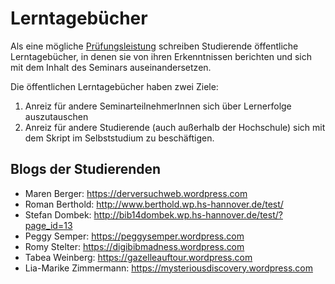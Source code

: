 # Lerntagebücher

Als eine mögliche [Prüfungsleistung](https://felixlohmeier.gitbooks.io/seminar-wir-bauen-uns-einen-bibliothekskatalog/content/pruefungsleistungen.html) schreiben Studierende öffentliche Lerntagebücher, in denen sie von ihren Erkenntnissen berichten und sich mit dem Inhalt des Seminars auseinandersetzen.

Die öffentlichen Lerntagebücher haben zwei Ziele:
1. Anreiz für andere SeminarteilnehmerInnen sich über Lernerfolge auszutauschen
2. Anreiz für andere Studierende (auch außerhalb der Hochschule) sich mit dem Skript im Selbststudium zu beschäftigen.

## Blogs der Studierenden

* Maren Berger: https://derversuchweb.wordpress.com
* Roman Berthold: http://www.berthold.wp.hs-hannover.de/test/
* Stefan Dombek: http://bib14dombek.wp.hs-hannover.de/test/?page_id=13
* Peggy Semper: https://peggysemper.wordpress.com
* Romy Stelter: https://digibibmadness.wordpress.com
* Tabea Weinberg: https://gazelleauftour.wordpress.com
* Lia-Marike Zimmermann: https://mysteriousdiscovery.wordpress.com
